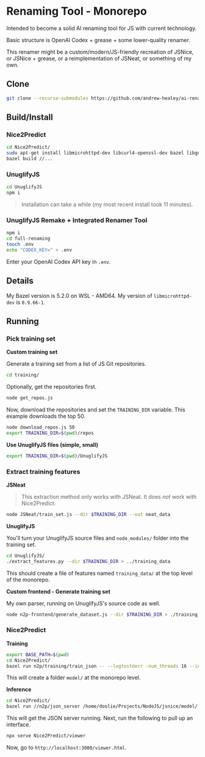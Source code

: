 # Renaming Tool - Monorepo

Intended to become a solid AI renaming tool for JS with current technology.

Basic structure is OpenAI Codex + grease + some lower-quality renamer.

This renamer might be a custom/modern/JS-friendly recreation of JSNice, or JSNice + grease, or a reimplementation of JSNeat, or something of my own.

## Clone

```sh
git clone --recurse-submodules https://github.com/andrew-healey/ai-renamer.git
```

## Build/Install

### Nice2Predict

```sh
cd Nice2Predict/
sudo apt-get install libmicrohttpd-dev libcurl4-openssl-dev bazel libgoogle-glog-dev libgflags-dev
bazel build //...
```

### UnuglifyJS

```sh
cd UnuglifyJS
npm i
```

> Installation can take a while (my most recent install took 11 minutes).

### UnuglifyJS Remake + Integrated Renamer Tool

```sh
npm i
cd full-renaming
touch .env
echo "CODEX_KEY=" > .env
```

Enter your OpenAI Codex API key in `.env`.

## Details

My Bazel version is 5.2.0 on WSL - AMD64.
My version of `libmicrohttpd-dev` is `0.9.66-1`.

## Running

### Pick training set

**Custom training set**

Generate a training set from a list of JS Git repositories.
```sh
cd training/
```

Optionally, get the repositories first.
```sh
node get_repos.js
```

Now, download the repositories and set the `TRAINING_DIR` variable. This example downloads the top 50.
```sh
node download_repos.js 50
export TRAINING_DIR=$(pwd)/repos
```

**Use UnuglifyJS files (simple, small)**

```sh
export TRAINING_DIR=$(pwd)/UnuglifyJS
```

### Extract training features

**JSNeat**

> This extraction method only works with JSNeat. It does *not* work with Nice2Predict.

```sh
node JSNeat/train_set.js --dir $TRAINING_DIR --out neat_data
```

**UnuglifyJS**

You'll turn your UnuglifyJS source files and `node_modules/` folder into the training set.

```sh
cd UnuglifyJS/
./extract_features.py --dir $TRAINING_DIR > ../training_data
```

This should create a file of features named `training_data/` at the top level of the monorepo.

**Custom frontend - Generate training set**

My own parser, running on UnuglifyJS's source code as well.

```sh
node n2p-frontend/generate_dataset.js --dir $TRAINING_DIR > ./training_data
```

### Nice2Predict

**Training**

```sh
export BASE_PATH=$(pwd)
cd Nice2Predict/
bazel run n2p/training/train_json -- --logtostderr -num_threads 16 --input $BASE_PATH/training_data --out_model $BASE_PATH/model/
```

This will create a folder `model/` at the monorepo level.

**Inference**

```sh
cd Nice2Predict/
bazel run //n2p/json_server /home/doolie/Projects/NodeJS/jsnice/model/ -- --logtostderr
```

This will get the JSON server running. Next, run the following to pull up an interface.

```sh
npx serve Nice2Predict/viewer
```

Now, go to `http://localhost:3000/viewer.html`.